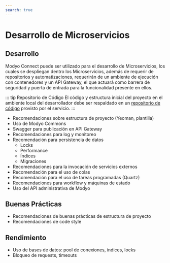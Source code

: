 ```yaml
---
search: true
---
```


# Desarrollo de Microservicios

## Desarrollo
Modyo Connect puede ser utilizado para el desarrollo de Microservicios, los cuales se despliegan dentro los Microservicios, además de requerir de repositorios y automatizaciones, requerirán de un ambiente de ejecución con contenedores y un API Gateway, el que actuará como barrera de seguridad y puerta de entrada para la funcionalidad presente en ellos.

::: tip Repositorio de Código
El código y estructura inicial del proyecto en el ambiente local del desarrollador debe ser respaldado en un [repositorio de código](../components/development.md#repositorio-de-codigo) provisto por el servicio.
:::

- Recomendaciones sobre estructura de proyecto (Yeoman, plantilla)
- Uso de Modyo Commons
- Swagger para publicación en API Gateway
- Recomendaciones para log y monitoreo
- Recomendación para persistencia de datos
    - Locks
    - Performance
    - Índices
    - Migraciones
- Recomendaciones para la invocación de servicios externos
- Recomendación para el uso de colas
- Recomendación para el uso de tareas programadas (Quartz)
- Recomendaciones para workflow y máquinas de estado
- Uso del API administrativa de Modyo

## Buenas Prácticas
- Recomendaciones de buenas prácticas de estructura de proyecto
- Recomendaciones de code style

## Rendimiento
- Uso de bases de datos: pool de conexiones, índices, locks
- Bloqueo de requests, timeouts



